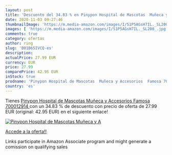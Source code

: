 ```yaml
---
layout: post
title: 'Descuento del 34.83 % en Pinypon Hospital de Mascotas  Muñeca y A'
date: 2020-11-03 09:27:46
thumbnailImage: 'https://m.media-amazon.com/images/I/51P5AGsH7IL._SL200_.jpg'
images: [ 'https://m.media-amazon.com/images/I/51P5AGsH7IL._SL200_.jpg' ]
comments: true
category: ofertas
author: ring
slug: 'B01B65IVCQ-es'
description:
actualPrice: 27.99 EUR
currency: EUR
price: 27.99
comparePrice: 42.95 EUR
inStock: true
prodname: 'Pinypon Hospital de Mascotas  Muñeca y Accesorios  Famosa 700012914 '
country: 'es'
---
```


Tienes [Pinypon Hospital de Mascotas  Muñeca y Accesorios  Famosa 700012914 ](https://www.amazon.es/dp/B01B65IVCQ/?tag=tolees-21) con un 34.83 % de descuento con precio de oferta de 27.99 EUR (original: 42.95 EUR) en el siguiente enlace!

[![Pinypon Hospital de Mascotas  Muñeca y A](https://m.media-amazon.com/images/I/51P5AGsH7IL._SL200_.jpg)](https://www.amazon.es/dp/B01B65IVCQ/?tag=tolees-21)

[Accede a la oferta!!](https://www.amazon.es/dp/B01B65IVCQ/?tag=tolees-21)

Links participate in Amazon Associate program and might generate a comission on qualifying sales



